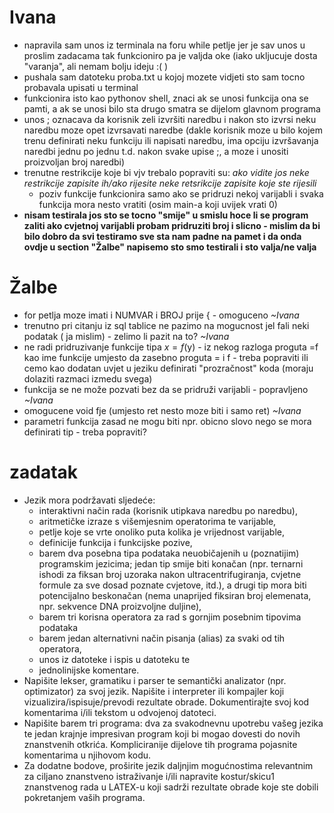 # Ivana
* napravila sam unos iz terminala na foru while petlje jer je sav unos u proslim zadacama tak funkcioniro pa je valjda oke (iako ukljucuje dosta "varanja", ali nemam bolju ideju :( )
* pushala sam datoteku proba.txt u kojoj mozete vidjeti sto sam tocno probavala upisati u terminal
* funkcionira isto kao pythonov shell, znaci ak se unosi funkcija ona se pamti, a ak se unosi bilo sta drugo smatra se dijelom glavnom programa
* unos ; oznacava da korisnik zeli izvršiti naredbu i nakon sto izvrsi neku naredbu moze opet izvrsavati naredbe (dakle korisnik moze u bilo kojem trenu definirati neku funkciju ili napisati naredbu, ima opciju izvršavanja naredbi jednu po jednu t.d. nakon svake upise ;, a moze i unositi proizvoljan broj naredbi)
* trenutne restrikcije koje bi vjv trebalo popraviti su: _ako vidite jos neke restrikcije zapisite ih/ako rijesite neke retsrikcije zapisite koje ste rijesili_
  * poziv funkcije funkcionira samo ako se pridruzi nekoj varijabli i svaka funkcija mora nesto vratiti (osim main-a koji uvijek vrati 0)
* __nisam testirala jos sto se tocno "smije" u smislu hoce li se program zaliti ako cvjetnoj varijabli probam pridruziti broj i slicno - mislim da bi bilo dobro da svi testiramo sve sta nam padne na pamet i da onda ovdje u section "Žalbe" napisemo sto smo testirali i sto valja/ne valja__
# Žalbe
* for petlja moze imati i NUMVAR i BROJ prije { - omoguceno _~Ivana_
* trenutno pri citanju iz sql tablice ne pazimo na mogucnost jel fali neki podatak ( ja mislim) - zelimo li pazit na to? _~Ivana_
* ne radi pridruzivanje funkcije tipa $x =f($y) - iz nekog razloga proguta =f kao ime funkcije umjesto da zasebno proguta = i f - treba popraviti ili cemo kao dodatan uvjet u jeziku definirati "prozračnost" koda (moraju dolaziti razmaci izmedu svega)
* funkcija se ne može pozvati bez da se pridruži varijabli - popravljeno _~Ivana_
* omogucene void fje (umjesto ret nesto moze biti i samo ret) _~Ivana_
* parametri funkcija zasad ne mogu biti npr. obicno slovo nego se mora definirati tip - treba popraviti?
# zadatak
* Jezik mora podržavati sljedeće:
  * interaktivni način rada (korisnik utipkava naredbu po naredbu),
  * aritmetičke izraze s višemjesnim operatorima te varijable,
  * petlje koje se vrte onoliko puta kolika je vrijednost varijable,
  * definicije funkcija i funkcijske pozive,
  * barem dva posebna tipa podataka neuobičajenih u (poznatijim) programskim jezicima; jedan tip smije biti konačan (npr. ternarni ishodi za fiksan broj uzoraka nakon ultracentrifugiranja, cvjetne formule za sve dosad poznate cvjetove, itd.), a drugi tip mora biti potencijalno beskonačan (nema unaprijed fiksiran broj elemenata, npr. sekvence DNA proizvoljne duljine),
  * barem tri korisna operatora za rad s gornjim posebnim tipovima podataka
  * barem jedan alternativni način pisanja (alias) za svaki od tih operatora,
  * unos iz datoteke i ispis u datoteku te
  * jednolinijske komentare.
* Napišite lekser, gramatiku i parser te semantički analizator (npr. optimizator) za
svoj jezik. Napišite i interpreter ili kompajler koji vizualizira/ispisuje/prevodi
rezultate obrade. Dokumentirajte svoj kod komentarima i/ili tekstom u odvojenoj datoteci.
* Napišite barem tri programa: dva za svakodnevnu upotrebu vašeg jezika te
jedan krajnje impresivan program koji bi mogao dovesti do novih znanstvenih
otkrića. Kompliciranije dijelove tih programa pojasnite komentarima u njihovom kodu.
* Za dodatne bodove, proširite jezik daljnjim mogućnostima relevantnim za
ciljano znanstveno istraživanje i/ili napravite kostur/skicu1
znanstvenog rada u
LATEX-u koji sadrži rezultate obrade koje ste dobili pokretanjem vaših programa.
